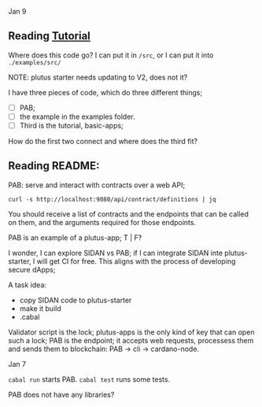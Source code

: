 Jan 9
## Reading [Tutorial](https://plutus-apps.readthedocs.io/en/latest/plutus/tutorials/basic-apps.html)
Where does this code go? 
I can put it in `/src`, or I can put it into `./examples/src/`

NOTE: plutus starter needs updating to V2, does not it? 

I have three pieces of code, which do three different things; 
-[ ] PAB;
-[ ] the example in the examples folder.
-[ ] Third is the tutorial, basic-apps;

How do the first two connect and where does the third fit?


## Reading README:
PAB: serve and interact with contracts over a web API;

`curl -s http://localhost:9080/api/contract/definitions | jq`

You should receive a list of contracts and the endpoints that can be called on them, and the arguments required for those endpoints.

PAB is an example of a plutus-app; T | F?

I wonder, I can explore SIDAN vs PAB; if I can integrate SIDAN inte plutus-starter, I will get CI for free.
This aligns with the process of developing secure dApps;

A task idea:
- copy SIDAN code to plutus-starter
- make it build
- .cabal

Validator script is the lock; plutus-apps is the only kind of key that can open such a lock;
PAB is the endpoint; it accepts web requests, processess them and sends them to blockchain: PAB -> cli -> cardano-node.

Jan 7

`cabal run` starts PAB.
`cabal test` runs some tests. 

PAB does not have any libraries?

